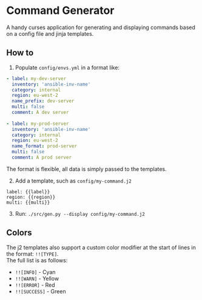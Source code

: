 # Command Generator

A handy curses application for generating and displaying commands based on a config file and jinja templates.  


## How to

1. Populate `config/envs.yml` in a format like:
```yaml
- label: my-dev-server
  inventory: 'ansible-inv-name'
  category: internal
  region: eu-west-2
  name_prefix: dev-server
  multi: false
  comment: A dev server
 
- label: my-prod-server
  inventory: 'ansible-inv-name'
  category: internal
  region: eu-west-2
  name_format: prod-server
  multi: false
  comment: A prod server
```
The format is flexible, all data is simply passed to the templates.

2. Add a template, such as `config/my-command.j2`
```
label: {{label}}
region: {{region}}
multi: {{multi}}
```

3. Run: `./src/gen.py --display config/my-command.j2`


## Colors

The j2 templates also support a custom color modifier at the start of lines in the format: `!![TYPE]`.  
The full list is as follows:
- `!![INFO]` - Cyan
- `!![WARN]` - Yellow
- `!![ERROR]` - Red
- `!![SUCCESS]` - Green

